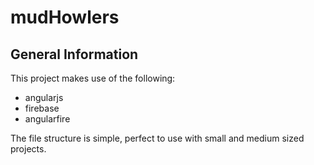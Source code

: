 # mudHowlers


## General Information

This project makes use of the following:

- angularjs
- firebase
- angularfire

The file structure is simple, perfect to use with small and medium sized projects.
